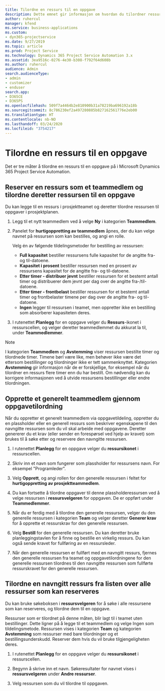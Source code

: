```yaml
---
title: Tilordne en ressurs til en oppgave
description: Dette emnet gir informasjon om hvordan du tilordner ressurser til oppgaver.
author: ruhercul
manager: kfend
ms.service: business-applications
ms.custom:
- dyn365-projectservice
ms.date: 9/27/2019
ms.topic: article
ms.prod: Project Service
ms.technology: Dynamics 365 Project Service Automation 3.x
ms.assetid: 3ea9516c-0276-4e30-b308-f792f64d608b
ms.author: ruhercul
audience: Admin
search.audienceType:
- admin
- customizer
- enduser
search.app:
- D365CE
- D365PS
ms.openlocfilehash: 509f7a4464b2e810900b31a78219ba696192a18b
ms.sourcegitcommit: 8c786230ef2a497280885b827162561776e2eb00
ms.translationtype: HT
ms.contentlocale: nb-NO
ms.lasthandoff: 03/24/2020
ms.locfileid: "3754217"
---
```

# <a name="assign-a-resource-to-a-task"></a>Tilordne en ressurs til en oppgave

Det er tre måter å tilordne en ressurs til en oppgave på i Microsoft Dynamics 365 Project Service Automation.

## <a name="book-a-resource-as-a-team-member-and-then-assign-the-resource-to-a-task"></a>Reserver en ressurs som et teammedlem og tilordne deretter ressursen til en oppgave

Du kan legge til en ressurs i prosjektteamet og deretter tilordne ressursen til oppgaver i prosjektplanen.

1. Legg til et nytt teammedlem ved å velge **Ny** i kategorien **Teammedlem**. 

2. Panelet for **hurtigoppretting av teammedlem** åpnes, der du kan velge navnet på ressursen som kan bestilles, og angi en rolle. 

    Velg én av følgende tildelingsmetoder for bestilling av ressursen:

    - **Full kapasitet** bestiller ressursens fulle kapasitet for de angitte fra- og til-datoene.
    - **Kapasitet i prosent** bestiller ressursen med en prosent av ressursens kapasitet for de angitte fra- og til-datoene.
    - **Etter timer - distribuer jevnt** bestiller ressursen for et bestemt antall timer og distribuerer dem jevnt per dag over de angitte fra-/til-datoene.
    - **Etter timer - frontbelast** bestiller ressursen for et bestemt antall timer og frontbelaster timene per dag over de angitte fra- og til-datoene.
    - **Ingen** legger til ressursen i teamet, men oppretter ikke en bestilling som absorberer kapasiteten deres.

3. I rutenettet **Planlegg** for en oppgave velger du **Ressurs**-ikonet i ressurscellen, og velger deretter teammedlemmet du akkurat la til, under **Teammedlemmer**. 

> [!NOTE]
> I kategorien **Teammedlem** og **Avstemming** viser ressursen bestilte timer og tilordnede timer. Timene børl være like, men behøver ikke være det ettersom bestillinger og tilordninger ikke er tett sammenknyttet. Kategorien **Avstemming** gir informasjon når de er forskjellige, for eksempel når du tilordner en ressurs flere timer enn du har bestilt. Om nødvendig kan du korrigere informasjonen ved å utvide ressursens bestillinger eller endre tilordningen.

## <a name="create-a-generic-team-member-through-task-assignment"></a>Opprette et generelt teammedlem gjennom oppgavetilordning

Når du oppretter et generelt teammedlem via oppgavetildeling, oppretter du en plassholder eller en generell ressurs som beskriver egenskapene til den navngitte ressursen som du vil skal arbeide med oppgavene. Deretter genererer du et krav (eller sender en forespørsel ved hjelp av kravet) som brukes til å søke etter og reservere den navngitte ressursen.

1. I rutenettet **Planlegg** for en oppgave velger du **ressursikonet** i ressurscellen.

2. Skriv inn et navn som fungerer som plassholder for ressursens navn. For eksempel "Programleder".

3. Velg **Opprett**, og angi rollen for den generelle ressursen i feltet for **hurtigoppretting av prosjektteammedlem**.

4. Du kan fortsette å tilordne oppgaver til denne plassholderessursen ved å velge ressursen i **ressursvelgeren** for oppgaven. De er oppført under **Teammedlemmer**.

5. Når du er ferdig med å tilordne den generelle ressursen, velger du den generelle ressursen i kategorien **Team** og velger deretter **Generer krav** for å opprette et ressurskrav for den generelle ressursen.

6. Velg **Bestill** for den generelle ressursen. Du kan deretter bruke planleggingstavlen for å finne og bestille en virkelig ressurs. Du kan også sende kravet for fullføring av en ressursleder.

7. Når den generelle ressursen er fullført med en navngitt ressurs, fjernes den generelle ressursen fra teamet og oppgavetilordningene for den generelle ressursen tilordnes til den navngitte ressursen som fullførte ressurskravet for den generelle ressursen.

## <a name="assign-a-named-resource-from-the-list-of-all-bookable-resources"></a>Tilordne en navngitt ressurs fra listen over alle ressurser som kan reserveres

Du kan bruke søkeboksen i **ressursvelgeren** for å søke i alle ressursene som kan reserveres, og tilordne dem til en oppgave.

Ressurser som er tilordnet på denne måten, blir lagt til i teamet uten bestillinger. Dette ligner på å legge til et teammedlem og velge Ingen som tildelingsmetode. Ressursen vises i kategorien **Team** og kategorien **Avstemming** som ressurser med bare tilordninger og et bestillingsunderskudd. Reserver dem hvis du vil bruke tilgjengeligheten deres.

1. I rutenettet **Planlegg** for en oppgave velger du **ressursikonet** i ressurscellen.

2. Begynn å skrive inn et navn. Søkeresultater for navnet vises i **ressursvelgeren** under **Andre ressurser**.

3. Velg ressursen som du vil tilordne til oppgaven.


